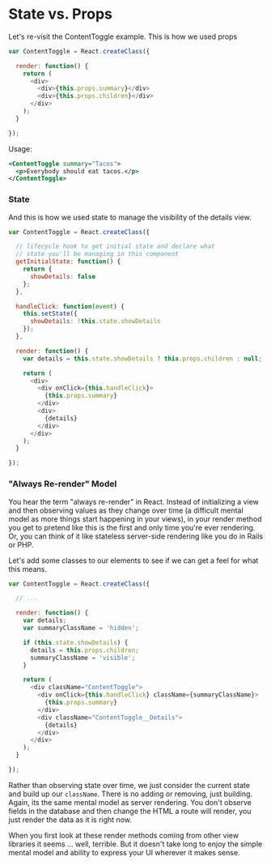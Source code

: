 # State vs. Props

Let's re-visit the ContentToggle example. This is how we used props

```js
var ContentToggle = React.createClass({

  render: function() {
    return (
      <div>
        <div>{this.props.summary}</div>
        <div>{this.props.children}</div>
      </div>
    );
  }

});
```

Usage:

```xml
<ContentToggle summary="Tacos">
  <p>Everybody should eat tacos.</p>
</ContentToggle>
```

### State

And this is how we used state to manage the visibility of the details view.

```js
var ContentToggle = React.createClass({

  // lifecycle hook to get initial state and declare what
  // state you'll be managing in this component
  getInitialState: function() {
    return {
      showDetails: false
    };
  },

  handleClick: function(event) {
    this.setState({
      showDetails: !this.state.showDetails
    });
  },

  render: function() {
    var details = this.state.showDetails ? this.props.children : null;

    return (
      <div>
        <div onClick={this.handleClick}>
          {this.props.summary}
        </div>
        <div>
          {details}
        </div>
      </div>
    );
  }

});
```

### "Always Re-render" Model

You hear the term "always re-render" in React. Instead of initializing a
view and then observing values as they change over time (a difficult
mental model as more things start happening in your views), in your
render method you get to pretend like this is the first and only time
you're ever rendering. Or, you can think of it like stateless
server-side rendering like you do in Rails or PHP.

Let's add some classes to our elements to see if we can get a feel for
what this means.

```js
var ContentToggle = React.createClass({

  // ...

  render: function() {
    var details;
    var summaryClassName = 'hidden';

    if (this.state.showDetails) {
      details = this.props.children;
      summaryClassName = 'visible';
    }

    return (
      <div className="ContentToggle">
        <div onClick={this.handleClick} className={summaryClassName}>
          {this.props.summary}
        </div>
        <div className="ContentToggle__Details">
          {details}
        </div>
      </div>
    );
  }

});
```

Rather than observing state over time, we just consider the current
state and build up our `className`. There is no adding or removing, just
building. Again, its the same mental model as server rendering. You
don't observe fields in the database and then change the HTML a route
will render, you just render the data as it is right now.

When you first look at these render methods coming from other view
libraries it seems ... well, terrible. But it doesn't take long to enjoy
the simple mental model and ability to express your UI wherever it makes
sense.